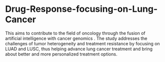# Drug-Response-focusing-on-Lung-Cancer
This aims to contribute to the field of oncology through the fusion of artificial intelligence with cancer genomics . The study addresses the challenges of tumor heterogeneity and treatment resistance by focusing on LUAD and LUSC, thus helping advance lung cancer treatment and bring about better and more personalized treatment options.
